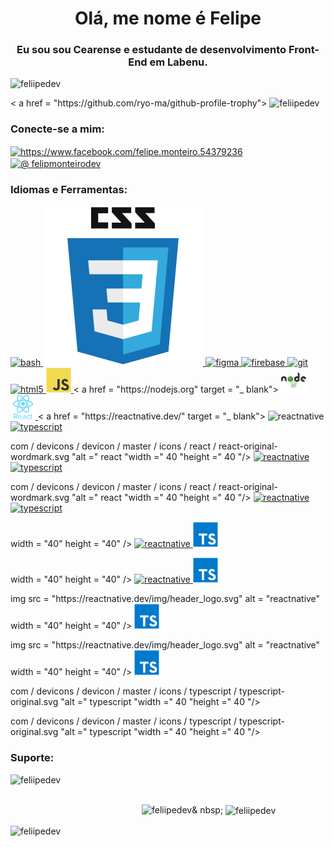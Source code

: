 <h1 align = "center"> Olá, me nome é Felipe </h1>
<h3 align = "center"> Eu sou sou Cearense e estudante de desenvolvimento Front-End em Labenu. </h3>

<p align = "left "> <img src =" https://komarev.com/ghpvc/?username=feliipedev&label=Profile%20views&color=0e75b6&style=flat "alt =" feliipedev "/> </p>

<p align =" left "> < a href = "https://github.com/ryo-ma/github-profile-trophy"> <img src = "https://github-profile-trophy.vercel.app/?username=feliipedev" alt = " feliipedev "/> </a> </p>

<h3 align =" left "> Conecte-se a mim: </h3>
<p align =" left ">
<a href="https://fb.com/https://www.facebook.com/felipe.monteiro.54379236" target="blank"> <img align = "center" src = "https: // cdn .jsdelivr.net / npm / simple-icons @ 3.0.1 / icons / facebook.svg "alt =" https://www.facebook.com/felipe.monteiro.54379236 "height =" 30 "largura =" 40 " /> </a>
<a href="https://instagram.com/@felipmonteirodev" target="blank"> <img align = "center" src = "https://cdn.jsdelivr.net/npm/ simple-icons@3.0.1/icons/instagram.svg "alt =" @ felipmonteirodev "height =" 30 "width =" 40 "/> </a>
</p>

<h3 align =" left "> Idiomas e Ferramentas: </h3>
<p align = "left"> <a href="https://www.gnu.org/software/bash/" target="_blank"> <img src = "https://www.vectorlogo.zone/logos /gnu_bash/gnu_bash-icon.svg "alt =" bash "width =" 40 "height =" 40 "/> </a> <a href =" https://www.w3schools.com/css/ "target = "_blank"> <img src = "https://raw.githubusercontent.com/devicons/devicon/master/icons/css3/css3-original-wordmark.svg" alt = "css3" largura = "40" altura = " 40 "/> </a> <a href="https://www.figma.com/" target="_blank"> <img src =" https://www.vectorlogo.zone/logos/figma/figma -icon.svg "alt =" figma "largura =" 40 "height = "40" /> </a> <a href="https://firebase.google.com/" target="_blank"> <img src = "https://www.vectorlogo.zone/logos/ firebase / firebase-icon.svg "alt =" firebase "width =" 40 "height =" 40 "/> </a> <a href =" https://git-scm.com/ "target =" _ blank " > <img src = "https://www.vectorlogo.zone/logos/git-scm/git-scm-icon.svg" alt = "git" width = "40" height = "40" /> </ a > <a href="https://www.w3.org/html/" target="_blank"> <img src = "https://raw.githubusercontent.com/devicons/devicon/master/icons/html5/ html5-original-wordmark.svg "alt =" html5 "width = "40" height = "40" /> </a> <a href="https://developer.mozilla.org/en-US/docs/Web/JavaScript" target="_blank"> <img src = "https://raw.githubusercontent.com/devicons/devicon/master/icons/javascript/javascript-original.svg" alt = "javascript" width = "40" height = "40" /> </a> < a href = "https://nodejs.org" target = "_ blank"> <img src = "https://raw.githubusercontent.com/devicons/devicon/master/icons/nodejs/nodejs-original-wordmark.svg "alt =" nodejs "width =" 40 "height =" 40 "/> </a> <a href="https://reactjs.org/" target="_blank"> <img src ="https://raw.githubusercontent.com/devicons/devicon/master/icons/react/react-original-wordmark.svg "alt =" react "width =" 40 "height =" 40 "/> </a> < a href = "https://reactnative.dev/" target = "_ blank"> <img src = "https://reactnative.dev/img/header_logo.svg" alt = "reactnative" largura = "40" altura = "40" /> </a> <a href="https://www.typescriptlang.org/" target="_blank"> <img src = "https://raw.githubusercontent.com/devicons/devicon/ master / icons / typescript / typescript-original.svg "alt =" typescript "width =" 40 "height =" 40 "/> </a> </p>com / devicons / devicon / master / icons / react / react-original-wordmark.svg "alt =" react "width =" 40 "height =" 40 "/> </a> <a href =" https: // reactnative.dev/ "target =" _ blank "> <img src =" https://reactnative.dev/img/header_logo.svg "alt =" reactnative "width =" 40 "height =" 40 "/> </ a > <a href="https://www.typescriptlang.org/" target="_blank"> <img src = "https://raw.githubusercontent.com/devicons/devicon/master/icons/typescript/typescript- original.svg "alt =" typescript "largura =" 40 "height =" 40 "/> </a> </p>com / devicons / devicon / master / icons / react / react-original-wordmark.svg "alt =" react "width =" 40 "height =" 40 "/> </a> <a href =" https: // reactnative.dev/ "target =" _ blank "> <img src =" https://reactnative.dev/img/header_logo.svg "alt =" reactnative "width =" 40 "height =" 40 "/> </ a > <a href="https://www.typescriptlang.org/" target="_blank"> <img src = "https://raw.githubusercontent.com/devicons/devicon/master/icons/typescript/typescript- original.svg "alt =" typescript "largura =" 40 "height =" 40 "/> </a> </p>width = "40" height = "40" /> </a> <a href="https://reactnative.dev/" target="_blank"> <img src = "https://reactnative.dev/img /header_logo.svg "alt =" reactnative "width =" 40 "height =" 40 "/> </a> <a href="https://www.typescriptlang.org/" target="_blank"> <img src = "https://raw.githubusercontent.com/devicons/devicon/master/icons/typescript/typescript-original.svg" alt = "typescript" width = "40" height = "40" /> </a> </p>width = "40" height = "40" /> </a> <a href="https://reactnative.dev/" target="_blank"> <img src = "https://reactnative.dev/img /header_logo.svg "alt =" reactnative "width =" 40 "height =" 40 "/> </a> <a href="https://www.typescriptlang.org/" target="_blank"> <img src = "https://raw.githubusercontent.com/devicons/devicon/master/icons/typescript/typescript-original.svg" alt = "typescript" width = "40" height = "40" /> </a> </p>img src = "https://reactnative.dev/img/header_logo.svg" alt = "reactnative" width = "40" height = "40" /> </a> <a href = "https: // www. typescriptlang.org/ "target =" _ blank "> <img src =" https://raw.githubusercontent.com/devicons/devicon/master/icons/typescript/typescript-original.svg "alt =" typescript "width =" 40 "altura =" 40 "/> </a> </p>img src = "https://reactnative.dev/img/header_logo.svg" alt = "reactnative" width = "40" height = "40" /> </a> <a href = "https: // www. typescriptlang.org/ "target =" _ blank "> <img src =" https://raw.githubusercontent.com/devicons/devicon/master/icons/typescript/typescript-original.svg "alt =" typescript "width =" 40 "altura =" 40 "/> </a> </p>com / devicons / devicon / master / icons / typescript / typescript-original.svg "alt =" typescript "width =" 40 "height =" 40 "/> </a> </p>com / devicons / devicon / master / icons / typescript / typescript-original.svg "alt =" typescript "width =" 40 "height =" 40 "/> </a> </p>

<h3 align = "left"> Suporte: </h3>
<p> <a href="https://www.buymeacoffee.com/feliipedev"> <img align = "left" src = "https: // cdn .buymeacoffee.com / buttons / v2 / default-yellow.png "height =" 50 "width =" 210 "alt =" feliipedev "/> </a> </p> <br> <br>

<p> <img align = "left" src = "https://github-readme-stats.vercel.app/api/top-langs?username=feliipedev&show_icons=true&locale=en&layout=compact" alt = "feliipedev" /> </p>

<p> & nbsp; <img align = "center" src = "https://github-readme-stats.vercel.app/api?username=feliipedev&show_icons=true&locale=en" alt = "feliipedev" /> </p>

<p> <img align = "center" src = "https://github-readme-streak-stats.herokuapp.com/?user=feliipedev&" alt = "feliipedev" /> </p>
